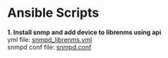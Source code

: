 # Ansible Scripts

**1. Install snmp and add device to librenms using api**  
yml file: [snmpd_librenms.yml](snmpd_librenms.yml)  
snmpd conf file: [snmpd.conf](snmpd.conf)

